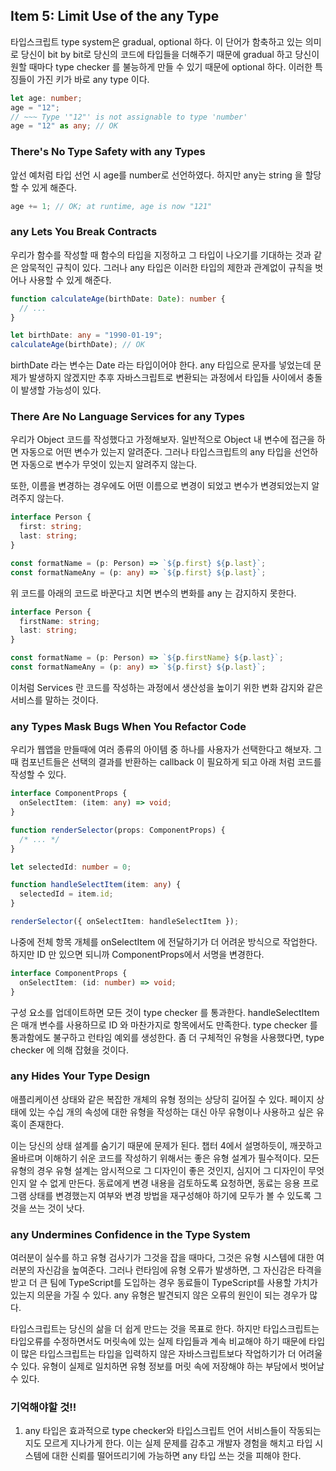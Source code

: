 ## Item 5: Limit Use of the any Type

타입스크립트 type system은 gradual, optional 하다. 이 단어가 함축하고 있는 의미로 당신이 bit by bit로 당신의 코드에 타입들을 더해주기 때문에 gradual 하고 당신이 원할 때마다 type checker 를 불능하게 만들 수 있기 때문에 optional 하다. 이러한 특징들이 가진 키가 바로 any type 이다.

```typescript
let age: number;
age = "12";
// ~~~ Type '"12"' is not assignable to type 'number'
age = "12" as any; // OK
```

### There's No Type Safety with any Types

앞선 예처럼 타입 선언 시 age를 number로 선언하였다. 하지만 any는 string 을 할당할 수 있게 해준다.

```typescript
age += 1; // OK; at runtime, age is now "121"
```

### any Lets You Break Contracts

우리가 함수를 작성할 때 함수의 타입을 지정하고 그 타입이 나오기를 기대하는 것과 같은 암묵적인 규칙이 있다. 그러나 any 타입은 이러한 타입의 제한과 관계없이 규칙을 벗어나 사용할 수 있게 해준다.

```typescript
function calculateAge(birthDate: Date): number {
  // ...
}

let birthDate: any = "1990-01-19";
calculateAge(birthDate); // OK
```

birthDate 라는 변수는 Date 라는 타입이어야 한다. any 타입으로 문자를 넣었는데 문제가 발생하지 않겠지만 추후 자바스크립트로 변환되는 과정에서 타입들 사이에서 충돌이 발생할 가능성이 있다.

### There Are No Language Services for any Types

우리가 Object 코드를 작성했다고 가정해보자. 일반적으로 Object 내 변수에 접근을 하면 자동으로 어떤 변수가 있는지 알려준다. 그러나 타입스크립트의 any 타입을 선언하면 자동으로 변수가 무엇이 있는지 알려주지 않는다.

또한, 이름을 변경하는 경우에도 어떤 이름으로 변경이 되었고 변수가 변경되었는지 알려주지 않는다.

```typescript
interface Person {
  first: string;
  last: string;
}

const formatName = (p: Person) => `${p.first} ${p.last}`;
const formatNameAny = (p: any) => `${p.first} ${p.last}`;
```

위 코드를 아래의 코드로 바꾼다고 치면 변수의 변화를 any 는 감지하지 못한다.

```typescript
interface Person {
  firstName: string;
  last: string;
}

const formatName = (p: Person) => `${p.firstName} ${p.last}`;
const formatNameAny = (p: any) => `${p.first} ${p.last}`;
```

이처럼 Services 란 코드를 작성하는 과정에서 생산성을 높이기 위한 변화 감지와 같은 서비스를 말하는 것이다.

### any Types Mask Bugs When You Refactor Code

우리가 웹앱을 만들때에 여러 종류의 아이템 중 하나를 사용자가 선택한다고 해보자. 그 때 컴포넌트들은 선택의 결과를 반환하는 callback 이 필요하게 되고 아래 처럼 코드를 작성할 수 있다.

```typescript
interface ComponentProps {
  onSelectItem: (item: any) => void;
}

function renderSelector(props: ComponentProps) {
  /* ... */
}

let selectedId: number = 0;

function handleSelectItem(item: any) {
  selectedId = item.id;
}

renderSelector({ onSelectItem: handleSelectItem });
```

나중에 전체 항목 개체를 onSelectItem 에 전달하기가 더 어려운 방식으로 작업한다. 하지만 ID 만 있으면 되니까 ComponentProps에서 서명을 변경한다.

```typescript
interface ComponentProps {
  onSelectItem: (id: number) => void;
}
```

구성 요소를 업데이트하면 모든 것이 type checker 를 통과한다. handleSelectItem 은 매개 변수를 사용하므로 ID 와 마찬가지로 항목에서도 만족한다. type checker 를 통과함에도 불구하고 런타임 예외를 생성한다. 좀 더 구체적인 유형을 사용했다면, type checker 에 의해 잡혔을 것이다.

### any Hides Your Type Design

애플리케이션 상태와 같은 복잡한 개체의 유형 정의는 상당히 길어질 수 있다. 페이지 상태에 있는 수십 개의 속성에 대한 유형을 작성하는 대신 아무 유형이나 사용하고 싶은 유혹이 존재한다.

이는 당신의 상태 설계를 숨기기 때문에 문제가 된다. 챕터 4에서 설명하듯이, 깨끗하고 올바르며 이해하기 쉬운 코드를 작성하기 위해서는 좋은 유형 설계가 필수적이다. 모든 유형의 경우 유형 설계는 암시적으로 그 디자인이 좋은 것인지, 심지어 그 디자인이 무엇인지 알 수 없게 만든다. 동료에게 변경 내용을 검토하도록 요청하면, 동료는 응용 프로그램 상태를 변경했는지 여부와 변경 방법을 재구성해야 하기에 모두가 볼 수 있도록 그것을 쓰는 것이 낫다.

### any Undermines Confidence in the Type System

여러분이 실수를 하고 유형 검사기가 그것을 잡을 때마다, 그것은 유형 시스템에 대한 여러분의 자신감을 높여준다. 그러나 런타임에 유형 오류가 발생하면, 그 자신감은 타격을 받고 더 큰 팀에 TypeScript를 도입하는 경우 동료들이 TypeScript를 사용할 가치가 있는지 의문을 가질 수 있다. any 유형은 발견되지 않은 오류의 원인이 되는 경우가 많다.

타입스크립트는 당신의 삶을 더 쉽게 만드는 것을 목표로 한다. 하지만 타입스크립트는 타입오류를 수정하면서도 머릿속에 있는 실제 타입들과 계속 비교해야 하기 때문에 타입이 많은 타입스크립트는 타입을 입력하지 않은 자바스크립트보다 작업하기가 더 어려울 수 있다. 유형이 실제로 일치하면 유형 정보를 머릿 속에 저장해야 하는 부담에서 벗어날 수 있다.

### 기억해야할 것!!

1. any 타입은 효과적으로 type checker와 타입스크립트 언어 서비스들이 작동되는지도 모르게 지나가게 한다. 이는 실제 문제를 감추고 개발자 경험을 해치고 타입 시스템에 대한 신뢰를 떨어뜨리기에 가능하면 any 타입 쓰는 것을 피해야 한다.
